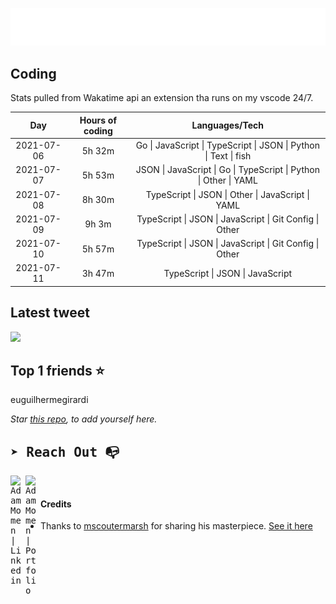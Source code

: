 
![test image size](/assets/welcome_message.gif)

## Coding
Stats pulled from Wakatime api an extension tha runs on my vscode 24/7.

|Day|Hours of coding|Languages/Tech|
|:-:|:-:|:-:|
|2021-07-06|5h 32m|Go &#124; JavaScript &#124; TypeScript &#124; JSON &#124; Python &#124; Text &#124; fish|
|2021-07-07|5h 53m|JSON &#124; JavaScript &#124; Go &#124; TypeScript &#124; Python &#124; Other &#124; YAML|
|2021-07-08|8h 30m|TypeScript &#124; JSON &#124; Other &#124; JavaScript &#124; YAML|
|2021-07-09|9h 3m|TypeScript &#124; JSON &#124; JavaScript &#124; Git Config &#124; Other|
|2021-07-10|5h 57m|TypeScript &#124; JSON &#124; JavaScript &#124; Git Config &#124; Other|
|2021-07-11|3h 47m|TypeScript &#124; JSON &#124; JavaScript|

## Latest tweet
[<img src="<tweet-image-url>" width="400">](<tweet-url>)

## Top 1 friends ⭐️
euguilhermegirardi

*Star [this repo](https://github.com/AdamMomen/AdamMomen), to add yourself here.*


<samp>

## ➤ Reach Out :mailbox_with_no_mail:

>
  <a href="https://www.linkedin.com/in/adam-momen-99596275/">
     <img align="left" alt="Adam Momen | Linkedin" width="24px" src="./assets/Linkedin.svg" />
   </a>

   <a href="https://adammomen.com/">
     <img align="left" alt="Adam Momen | Portfolio" width="24px" src="./assets/web.svg" />
   </a>

</samp>

<br>

#### Credits
* Thanks to [mscoutermarsh](https://github.com/mscoutermarsh) for sharing his masterpiece. [See it here](https://github.com/mscoutermarsh/mscoutermarsh)